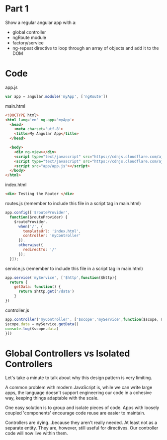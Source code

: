 # Part 1

Show a regular angular app with a:
- global controller
- ngRoute module
- factory/service
- ng-repeat directive to loop through an array of objects and add it to the DOM

# Code
app.js
```js
var app = angular.module('myApp', ['ngRoute'])
```
main.html
```html
<!DOCTYPE html>
<html lang='en' ng-app='myApp'>
  <head>
    <meta charset='utf-8'>
    <title>My Angular App</title>
  </head>

  <body>
    <div ng-view></div>
    <script type="text/javascript" src="https://cdnjs.cloudflare.com/ajax/libs/angular.js/1.4.10/angular.min.js"></script>
    <script type="text/javascript" src="https://cdnjs.cloudflare.com/ajax/libs/angular.js/1.4.10/angular-route.min.js"></script>
    <script src="app/app.js"></script>
  </body>
</html>
```
index.html
```html
<div> Testing the Router </div>
```
routes.js (remember to include this file in a script tag in main.html)
```js
app.config(['$routeProvider',
  function($routeProvider) {
    $routeProvider.
      when('/', {
        templateUrl: 'index.html',
        controller: 'myController'
      }).
      otherwise({
        redirectTo: '/'
      });
  }]);

```
service.js (remember to include this file in a script tag in main.html)
```js
app.service('myService', ['$http',function($http){
  return {
    getData: function() {
      return $http.get('/data')
    }
})
```
controller.js
```js
app.controller('myController', ['$scope','myService',function($scope, myService) {
$scope.data = myService.getData()
console.log($scope.data)
}])
```



# Global Controllers vs Isolated Controllers

Let's take a minute to talk about why this design pattern is very limiting.

A common problem with modern JavaScript is, while we can write large apps, the language doesn't support engineering our code in a cohesive way, keeping things adaptable with the scale.

One easy solution is to group and isolate pieces of code. Apps with loosely coupled 'components' encourage code reuse are easier to maintain.

Controllers are dying...because they aren't really needed. At least not as a separate entity. They are, however, still useful for directives. Our controller code will now live within them.
